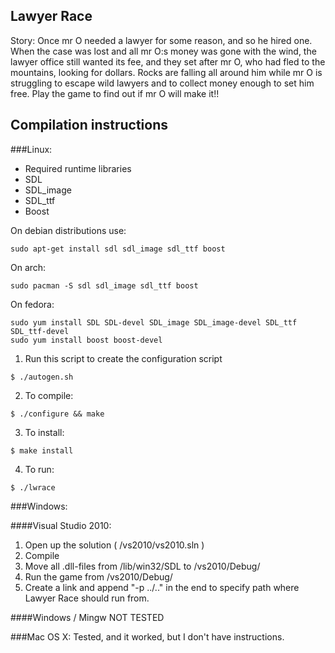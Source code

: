 Lawyer Race
-----------
Story:
Once mr O needed a lawyer for some reason, and so he hired one.
When the case was lost and all mr O:s money was gone with the
wind, the lawyer office still wanted its fee, and they set after
mr O, who had fled to the mountains, looking for dollars. Rocks
are falling all around him while mr O is struggling to escape
wild lawyers and to collect money enough to set him free.
Play the game to find out if mr O will make it!!


Compilation instructions
------------------------

###Linux:

- Required runtime libraries
 - SDL
 - SDL_image
 - SDL_ttf
 - Boost

On debian distributions use:

    sudo apt-get install sdl sdl_image sdl_ttf boost

On arch:

    sudo pacman -S sdl sdl_image sdl_ttf boost

On fedora:

    sudo yum install SDL SDL-devel SDL_image SDL_image-devel SDL_ttf SDL_ttf-devel
    sudo yum install boost boost-devel


  1. Run this script to create the configuration script

    $ ./autogen.sh

  2. To compile:

    $ ./configure && make

  3. To install:

    $ make install

  4. To run:

    $ ./lwrace

###Windows:

####Visual Studio 2010:

  1. Open up the solution ( /vs2010/vs2010.sln )
  2. Compile 
  3. Move all .dll-files from /lib/win32/SDL to /vs2010/Debug/
  4. Run the game from /vs2010/Debug/
  5. Create a link and append "-p ../.." in the end to specify path where Lawyer Race should run from.


####Windows / Mingw 
  NOT TESTED

###Mac OS X:
  Tested, and it worked, but I don't have instructions.
